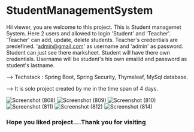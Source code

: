 # StudentManagementSystem

Hii viewer, you are welcome to this project. This is Student managemet System. Here 2 users and allowed to login 'Student' and 'Teacher'. 'Teacher' can add, update, delete students. Teacher's credentials are predefined. 'admin@gmail.com' as username and 'admin' as password. Student can just see there marksheet. Student will have there own credentials. Username will be student's his own emailid and password as student's lastname.

--> Techstack : Spring Boot, Spring Security, Thymeleaf, MySql database.

--> It is solo project created by me in the time span of 4 days.

![Screenshot (808)](https://user-images.githubusercontent.com/101393249/225841540-166d6575-1261-4fa6-a755-7673c16d0665.png)
![Screenshot (809)](https://user-images.githubusercontent.com/101393249/225841564-98293101-9b6a-456a-b6f6-b04e0d63beeb.png)
![Screenshot (810)](https://user-images.githubusercontent.com/101393249/225841603-f5007e01-f490-42aa-a040-375d32aa14e2.png)
![Screenshot (811)](https://user-images.githubusercontent.com/101393249/225841633-0b481e77-df61-44f3-80f7-9a732d9bc185.png)
![Screenshot (812)](https://user-images.githubusercontent.com/101393249/225841665-a4636b93-e6c0-4d9c-9048-972d2c0024a4.png)
![Screenshot (814)](https://user-images.githubusercontent.com/101393249/225855186-cd385bcb-7a07-4f1d-a9a3-3ede76675686.png)





<h3>Hope you liked project....Thank you for visiting</h3>

